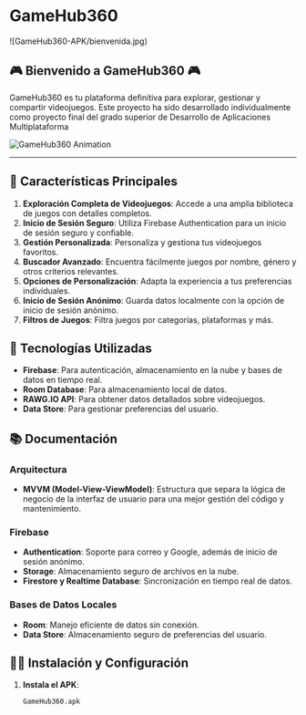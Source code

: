 # GameHub360

![GameHub360-APK/bienvenida.jpg)

## 🎮 Bienvenido a GameHub360 🎮

GameHub360 es tu plataforma definitiva para explorar, gestionar y compartir videojuegos. Este proyecto ha sido desarrollado individualmente como proyecto final del grado superior de Desarrollo de Aplicaciones Multiplataforma

![GameHub360 Animation](path/to/your/animation.gif)

---

## 🚀 Características Principales

1. **Exploración Completa de Videojuegos**: Accede a una amplia biblioteca de juegos con detalles completos.
2. **Inicio de Sesión Seguro**: Utiliza Firebase Authentication para un inicio de sesión seguro y confiable.
3. **Gestión Personalizada**: Personaliza y gestiona tus videojuegos favoritos.
4. **Buscador Avanzado**: Encuentra fácilmente juegos por nombre, género y otros criterios relevantes.
5. **Opciones de Personalización**: Adapta la experiencia a tus preferencias individuales.
6. **Inicio de Sesión Anónimo**: Guarda datos localmente con la opción de inicio de sesión anónimo.
7. **Filtros de Juegos**: Filtra juegos por categorías, plataformas y más.

## 📲 Tecnologías Utilizadas

- **Firebase**: Para autenticación, almacenamiento en la nube y bases de datos en tiempo real.
- **Room Database**: Para almacenamiento local de datos.
- **RAWG.IO API**: Para obtener datos detallados sobre videojuegos.
- **Data Store**: Para gestionar preferencias del usuario.

## 📚 Documentación

### Arquitectura

- **MVVM (Model-View-ViewModel)**: Estructura que separa la lógica de negocio de la interfaz de usuario para una mejor gestión del código y mantenimiento.

### Firebase

- **Authentication**: Soporte para correo y Google, además de inicio de sesión anónimo.
- **Storage**: Almacenamiento seguro de archivos en la nube.
- **Firestore y Realtime Database**: Sincronización en tiempo real de datos.

### Bases de Datos Locales

- **Room**: Manejo eficiente de datos sin conexión.
- **Data Store**: Almacenamiento seguro de preferencias del usuario.

## 👨‍💻 Instalación y Configuración

1. **Instala el APK**:
   ```bash
   GameHub360.apk
